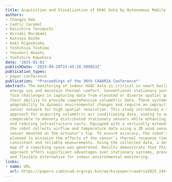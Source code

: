 ```yaml
---
title: Acquisition and Visualization of HVAC Data by Autonomous Mobile Robots
authors:
- Changyo Han
- Cedric Caremel
- Keiichiro Taniguchi
- Hiroaki Murakami
- Katsuya Koike
- Koki Higashioka
- Yoshihisa Toshima
- Yasunori Akashi
- Yoshihiro Kawahara
date: '2025-01-01'
publishDate: '2025-04-26T15:45:28.509653Z'
publication_types:
- paper-conference
publication: '*Proceedings of the 30th CAADRIA Conference*'
abstract: The monitoring of indoor HVAC data is critical in smart buildings to optimize
  energy use and maintain thermal comfort. Conventional stationary sensor systems
  face challenges in capturing data from elevated or diverse spatial points, limiting
  their ability to provide comprehensive volumetric data. These systems also lack
  adaptability to dynamic environmental changes and require an impractically dense
  sensor network for high spatial resolution. This study introduces a mobile robot-based
  approach for acquiring volumetric air conditioning data, aiming to achieve coverage
  comparable to densely distributed stationary sensors while enhancing flexibility
  and reducing infrastructure costs. Equipped with a vertically extending linear actuator,
  the robot collects airflow and temperature data using a 3D wind sensor and a temperature
  sensor mounted on the actuator’s tip. To ensure accuracy, the robot’s path was carefully
  planned to minimize the effects of the sensor’s thermal response time, ensuring
  consistent and reliable measurements. Using the collected data, a detailed thermal-airflow
  map of a coworking space was generated. Results demonstrate that this dynamic sensing
  approach offers significant advantages over stationary systems, presenting a cost-effective
  and flexible alternative for indoor environmental monitoring.
links:
- name: URL
  url: https://papers.cumincad.org/cgi-bin/works/paper/caadria2025_244
---
```


